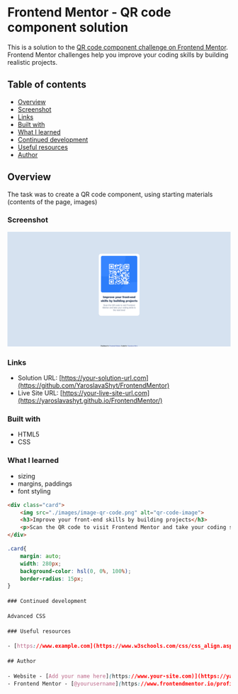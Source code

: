 # Frontend Mentor - QR code component solution

This is a solution to the [QR code component challenge on Frontend Mentor](https://www.frontendmentor.io/challenges/qr-code-component-iux_sIO_H). 
Frontend Mentor challenges help you improve your coding skills by building realistic projects. 

## Table of contents

- [Overview](#overview)
- [Screenshot](#screenshot)
- [Links](#links)
- [Built with](#built-with)
- [What I learned](#what-i-learned)
- [Continued development](#continued-development)
- [Useful resources](#useful-resources)
- [Author](#author)


## Overview

The task was to create a QR code component, using starting materials (contents of the page, images)

### Screenshot

![](./images/resultqr.png)


### Links

- Solution URL: [https://your-solution-url.com](https://github.com/YaroslavaShyt/FrontendMentor)
- Live Site URL: [https://your-live-site-url.com](https://yaroslavashyt.github.io/FrontendMentor/)

### Built with

- HTML5
- CSS 
### What I learned

- <div> sizing
- margins, paddings
- font styling
```html
<div class="card">
    <img src="./images/image-qr-code.png" alt="qr-code-image">
    <h3>Improve your front-end skills by building projects</h3>
    <p>Scan the QR code to visit Frontend Mentor and take your coding skills to the next level</p>
</div>
```
```css
.card{
    margin: auto;
    width: 280px;
    background-color: hsl(0, 0%, 100%);
    border-radius: 15px;
}

### Continued development
  
Advanced CSS
  
### Useful resources
  
- [https://www.example.com](https://www.w3schools.com/css/css_align.asp) - Helped to realize Horizontal & Vertical Align

## Author

- Website - [Add your name here](https://www.your-site.com)](https://yaroslavashyt.github.io/CV/)
- Frontend Mentor - [@yourusername](https://www.frontendmentor.io/profile/yourusername)](https://www.frontendmentor.io/profile/YaroslavaShyt)

